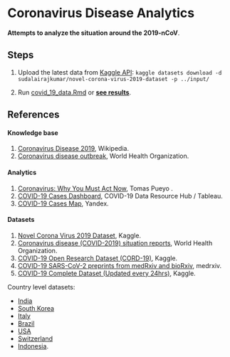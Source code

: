 # Coronavirus Disease Analytics
**Attempts to analyze the situation around the 2019-nCoV**.


## Steps

1. Upload the latest data from [Kaggle API](https://www.kaggle.com/docs/api): 
`kaggle datasets download -d sudalairajkumar/novel-corona-virus-2019-dataset -p ../input/`

2. Run [covid_19_data.Rmd](src/covid_19_data.Rmd) or [**see results**](src/covid_19_data.md).


## References

#### Knowledge base

1. [Coronavirus Disease 2019](https://en.wikipedia.org/wiki/Coronavirus_disease_2019), Wikipedia.
2. [Coronavirus disease outbreak](https://www.who.int/emergencies/diseases/novel-coronavirus-2019/), World Health Organization.


#### Analytics

1. [Coronavirus: Why You Must Act Now](https://medium.com/@tomaspueyo/coronavirus-act-today-or-people-will-die-f4d3d9cd99ca), Tomas Pueyo
.
1. [COVID-19 Cases Dashboard](https://public.tableau.com/profile/covid.19.data.resource.hub#!/vizhome/COVID-19Cases_15840488375320/COVID-19Cases), COVID-19 Data Resource Hub / Tableau.
1. [COVID-19 Cases Map](https://yandex.ru/web-maps/covid19), Yandex.


#### Datasets

1. [Novel Corona Virus 2019 Dataset](https://www.kaggle.com/sudalairajkumar/novel-corona-virus-2019-dataset), Kaggle.
1. [Coronavirus disease (COVID-2019) situation reports](https://www.who.int/emergencies/diseases/novel-coronavirus-2019/situation-reports), World Health Organization.
1. [COVID-19 Open Research Dataset (CORD-19)](https://www.kaggle.com/allen-institute-for-ai/CORD-19-research-challenge), Kaggle.
1. [COVID-19 SARS-CoV-2 preprints from medRxiv and bioRxiv](https://connect.medrxiv.org/relate/content/181), medrxiv.
1. [COVID-19 Complete Dataset (Updated every 24hrs)](https://www.kaggle.com/imdevskp/corona-virus-report), Kaggle.


Country level datasets:

* [India](https://www.kaggle.com/sudalairajkumar/covid19-in-india)
* [South Korea](https://www.kaggle.com/kimjihoo/coronavirusdataset)
* [Italy](https://www.kaggle.com/sudalairajkumar/covid19-in-italy)
* [Brazil](https://www.kaggle.com/unanimad/corona-virus-brazil)
* [USA](https://www.kaggle.com/sudalairajkumar/covid19-in-usa)
* [Switzerland](https://www.kaggle.com/daenuprobst/covid19-cases-switzerland)
* [Indonesia](https://www.kaggle.com/ardisragen/indonesia-coronavirus-cases).

